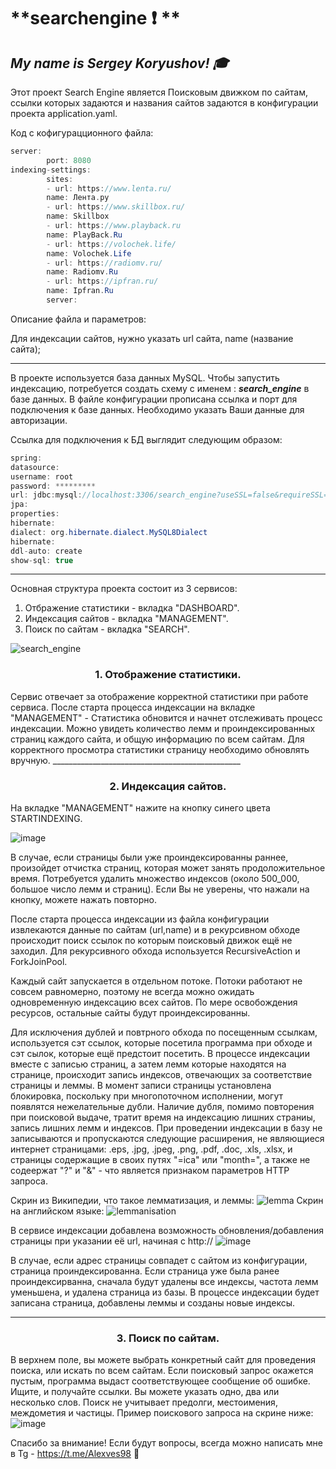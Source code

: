 # **searchengine :exclamation: **
## ***My name is Sergey Koryushov! :mortar_board:***

Этот проект Search Engine является Поисковым движком по сайтам, ссылки которых задаются и названия сайтов задаются в конфигурации проекта application.yaml.

Код c кофигурацционного файла:
```java 
server:
        port: 8080
indexing-settings:
        sites:
        - url: https://www.lenta.ru/
        name: Лента.ру
        - url: https://www.skillbox.ru/
        name: Skillbox
        - url: https://www.playback.ru
        name: PlayBack.Ru
        - url: https://volochek.life/
        name: Volochek.Life
        - url: https://radiomv.ru/
        name: Radiomv.Ru
        - url: https://ipfran.ru/
        name: Ipfran.Ru
        server:
```

Описание файла и параметров:


Для индексации сайтов, нужно указать url сайта, name (название сайта);
_______________________________________________________________
В проекте используется база данных MySQL. 
Чтобы запустить индексацию, потребуется создать схему с именем : ***search_engine*** в базе данных.
В файле конфигурации прописана ссылка и порт для подключения к базе данных.
Необходимо указать Ваши данные для авторизации. 

Ссылка для подключения к БД выглядит следующим образом:
```java
spring:
datasource:
username: root
password: *********
url: jdbc:mysql://localhost:3306/search_engine?useSSL=false&requireSSL=false&allowPublicKeyRetrieval=true
jpa:
properties:
hibernate:
dialect: org.hibernate.dialect.MySQL8Dialect
hibernate:
ddl-auto: create
show-sql: true
```
___________________________



Основная структура проекта состоит из 3 сервисов:
1. Отбражение статистики - вкладка "DASHBOARD".
2. Индексация сайтов - вкладка "MANAGEMENT".
3. Поиск по сайтам - вкладка "SEARCH".

![search_engine](https://github.com/alexves-b/searchengine/assets/135314843/6c5e961b-4229-429c-ac52-8795e28cb713)

<h3 align="center">1. Отображение статистики.</h3>
Сервис отвечает за отображение корректной статистики при работе сервиса.
После старта процесса индексации на вкладке "MANAGEMENT" - Статистика обновится и начнет отслеживать процесс индексации.
Можно увидеть количество лемм и проиндексированных страниц каждого сайта, и общую информацию по всем сайтам.
Для корректного просмотра статистики страницу необходимо обновлять вручную.
_______________________________________________

<h3 align="center">2. Индексация сайтов.</h3>
На вкладке "MANAGEMENT" нажите на кнопку синего цвета STARTINDEXING.

![image](https://github.com/alexves-b/searchengine/assets/135314843/d3488644-8941-4551-9352-957318e33fc1)

В случае, если страницы были уже проиндексированны раннее, произойдет отчистка страниц, которая может занять продоложительное время.
Потребуется удалить множество индексов (около 500_000, большое число лемм и страниц).
Если Вы не уверены, что нажали на кнопку, можете нажать повторно.

После старта процесса индексации из файла конфигурации извлекаются данные по сайтам (url,name) и в рекурсивном
обходе происходит поиск ссылок по которым поисковый движок ещё не заходил.
Для рекурсивного обхода используется RecursiveAction и ForkJoinPool.

Каждый сайт запускается в отдельном потоке.
Потоки работают не совсем равномерно, поэтому не всегда можно ожидать одновременную индексацию всех сайтов.
По мере освобождения ресурсов, остальные сайты будут проиндексированны.

Для исключения дублей и повтрного обхода по посещенным ссылкам, используется сэт ссылок,
которые посетила программа при обходе и сэт сылок, которые ещё предстоит посетить.
В процессе индексации вместе с записью страниц, а затем лемм которые находятся на странице,
происходит запись индексов, отвечающих за соответствие страницы и леммы.
В момент записи страницы установлена блокировка, поскольку при многопоточном исполнении, могут появлятся нежелательные дубли. 
Наличие дубля, помимо повторения при поисковой выдаче, тратит время на индексацию лишних страниы, запись лишних лемм и индексов.
При проведении индексации в базу не записываются и пропускаются следующие расширения, не являющиеся интернет страницами:
.eps, .jpg, .jpeg, .png, .pdf, .doc, .xls, .xlsx, и страницы содержащие в своих путях "=ica" или "month=",
а также не содеержат "?" и "&" - что является признаком параметров HTTP запроса.

Скрин из Википедии, что такое лемматизация, и леммы: 
![lemma](https://github.com/alexves-b/searchengine/assets/135314843/422210bc-58b5-44ab-8664-b243e9f01147)
Скрин на английском языке:
![lemmanisation](https://github.com/alexves-b/searchengine/assets/135314843/5aec6af6-ac1a-4eb5-afc9-b37dabb2bb37)

В сервисе индексации добавлена возможность обновления/добавления страницы при указании её url, начиная с http://
![image](https://github.com/alexves-b/searchengine/assets/135314843/70fdbf1e-16be-49af-a787-a612f120fcfa)

В случае, если адрес страницы совпадет с сайтом из конфигурации, страница проиндексированна.
Если страница уже была ранее проиндексирванна, сначала будут удалены все индексы, частота лемм уменьшена, и удалена страница из базы.
В процессе индексации будет записана страница, добавлены леммы и созданы новые индексы.
_________________________________________________

<h3 align="center">3. Поиск по сайтам.</h3>

В верхнем поле, вы можете выбрать конкретный сайт для проведения поиска, или искать по всем сайтам.
Если поисковый запрос окажется пустым, программа выдаст соответствующее сообщение об ошибке.
Ищите, и получайте ссылки.
Вы можете указать одно, два или несколько слов.
Поиск не учитывает предолги, местоимения, междометия и частицы. 
Пример поискового запроса на скрине ниже:
![image](https://github.com/alexves-b/searchengine/assets/135314843/3ad13942-0bda-45d7-9b69-bee127503eb7)


Спасибо за внимание!
Если будут вопросы, всегда можно написать мне в Tg - https://t.me/Alexves98  :palm_tree:













